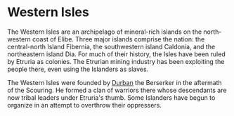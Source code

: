 # Western Isles

The Western Isles are an archipelago of mineral-rich islands on the north-western coast of Elibe.
Three major islands comprise the nation: the central-north Island Fibernia, the southwestern island Caldonia, and the northeastern island Dia.
For much of their history, the Isles have been ruled by Etruria as colonies.
The Etrurian mining industry has been exploiting the people there, even using the Islanders as slaves.

The Western Isles were founded by [Durban](../gods/Durban.md) the Berserker in the aftermath of the Scouring.
He formed a clan of warriors there whose descendants are now tribal leaders under Etruria's thumb.
Some Islanders have begun to organize in an attempt to overthrow their oppressers.
